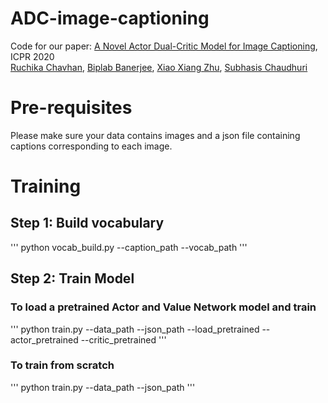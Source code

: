 # ADC-image-captioning
Code for our paper: [A Novel Actor Dual-Critic Model for Image Captioning](https://arxiv.org/abs/2010.01999), ICPR 2020 <br>
[Ruchika Chavhan](https://ruchikachavhan.github.io/), [Biplab Banerjee](https://biplab-banerjee.github.io/), [Xiao Xiang Zhu](https://www.lrg.tum.de/sipeo/home/), [Subhasis Chaudhuri](https://www.ee.iitb.ac.in/~sc/)

# Pre-requisites
Please make sure your data contains images and a json file containing captions corresponding to each image. 

# Training

## Step 1: Build vocabulary

'''
python vocab_build.py --caption_path <path to json file> --vocab_path <path to save the vocab file>
'''
  
## Step 2: Train Model

### To load a pretrained Actor and Value Network model and train 

'''
python train.py --data_path <path to images> --json_path <path to json file> --load_pretrained --actor_pretrained <path to actor model> --critic_pretrained <path to critic model>
'''
  
### To train from scratch
'''
python train.py --data_path <path to images> --json_path <path to json file>
'''
  

